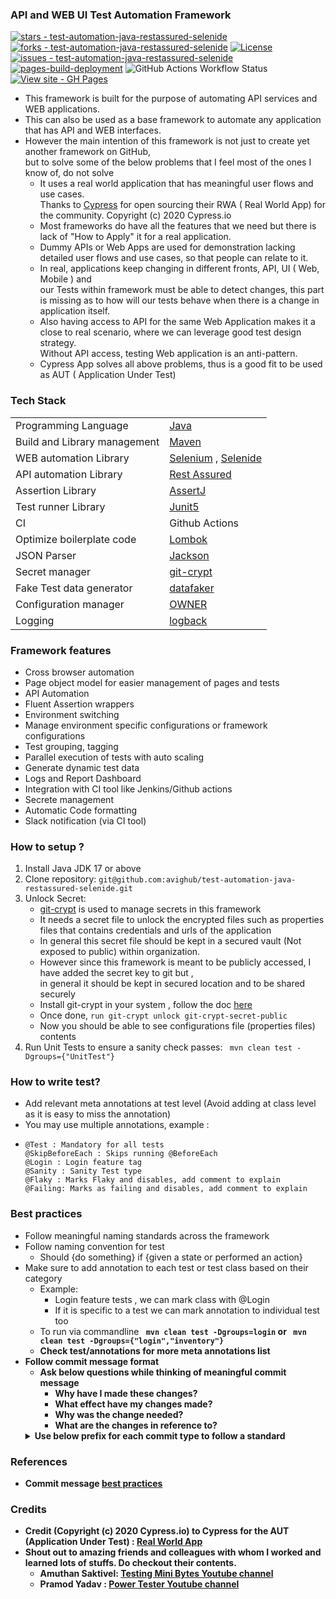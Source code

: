 ### API and WEB UI Test Automation Framework

[![stars - test-automation-java-restassured-selenide](https://img.shields.io/github/stars/avighub/test-automation-java-restassured-selenide?style=social)](https://github.com/avighub/test-automation-java-restassured-selenide)
[![forks - test-automation-java-restassured-selenide](https://img.shields.io/github/forks/avighub/test-automation-java-restassured-selenide?style=social)](https://github.com/avighub/test-automation-java-restassured-selenide)
[![License](https://img.shields.io/badge/License-MIT-blue)](#license)
[![issues - test-automation-java-restassured-selenide](https://img.shields.io/github/issues/avighub/test-automation-java-restassured-selenide)](https://github.com/avighub/test-automation-java-restassured-selenide/issues)
<br>[![pages-build-deployment](https://github.com/avighub/api-web-test-automation-java/actions/workflows/pages/pages-build-deployment/badge.svg)](https://github.com/avighub/api-web-test-automation-java/actions/workflows/pages/pages-build-deployment)
![GitHub Actions Workflow Status](https://img.shields.io/github/actions/workflow/status/avighub/test-automation-java-restassured-selenide/run-tests-on-pr-or-push.yml)
<br>[![View site - GH Pages](https://img.shields.io/badge/View_site-GH_Pages-2ea44f?style=for-the-badge)](https://avighub.github.io/test-automation-java-restassured-selenide/)

- This framework is built for the purpose of automating API services and WEB applications.
- This can also be used as a base framework to automate any application that has API and WEB interfaces.
- However the main intention of this framework is not just to create yet another framework on GitHub,<br> but to solve
  some of the below problems that I feel most of the ones I know of, do not solve
    - It uses a real world application that has meaningful user flows and use cases.<br> Thanks
      to [Cypress](https://github.com/cypress-io/cypress-realworld-app) for open sourcing their RWA ( Real World App)
      for the community. Copyright (c) 2020 Cypress.io
    - Most frameworks do have all the features that we need but there is lack of "How to Apply" it for a real
      application.
    - Dummy APIs or Web Apps are used for demonstration lacking detailed user flows and use cases, so that people can
      relate to it.
    - In real, applications keep changing in different fronts, API, UI ( Web, Mobile ) and <br>our Tests within
      framework must be able to detect changes, this part is missing as to how will our tests behave when there is a
      change in application itself.
    - Also having access to API for the same Web Application makes it a close to real scenario, where we can leverage
      good test design strategy. <br>Without API access, testing Web application is an anti-pattern.
    - Cypress App solves all above problems, thus is a good fit to be used as AUT ( Application Under Test)

### Tech Stack

|                              |                                                                                         |
|------------------------------|-----------------------------------------------------------------------------------------|
| Programming Language         | [Java](https://www.oracle.com/in/java/technologies/javase/jdk11-archive-downloads.html) |
| Build and Library management | [Maven](https://maven.apache.org/)                                                      |
| WEB automation Library       | [Selenium](https://www.selenium.dev/)    , [Selenide](https://selenide.org/)            |
| API automation Library       | [Rest Assured](https://rest-assured.io/)                                                |
| Assertion Library            | [AssertJ](https://assertj.github.io/doc/#assertj-overview)                              |
| Test runner  Library         | [Junit5](https://junit.org/junit5/)                                                     |
| CI                           | Github Actions                                                                          |
| Optimize boilerplate code    | [Lombok](https://projectlombok.org/)                                                    |
| JSON Parser                  | [Jackson](https://github.com/FasterXML/jackson)                                         |
| Secret manager               | [git-crypt](https://github.com/AGWA/git-crypt)                                          |
| Fake Test data generator     | [datafaker](https://github.com/datafaker-net/datafaker)                                 |
| Configuration manager        | [OWNER](https://matteobaccan.github.io/owner/docs/welcome/)                             |
| Logging                      | [logback](https://logback.qos.ch/)                                                      |

### Framework features

- Cross browser automation
- Page object model for easier management of pages and tests
- API Automation
- Fluent Assertion wrappers
- Environment switching
- Manage environment specific configurations or framework configurations
- Test grouping, tagging
- Parallel execution of tests with auto scaling
- Generate dynamic test data
- Logs and Report Dashboard
- Integration with CI tool like Jenkins/Github actions
- Secrete management
- Automatic Code formatting
- Slack notification (via CI tool)

### How to setup ?

1. Install Java JDK 17 or above
2. Clone repository: `git@github.com:avighub/test-automation-java-restassured-selenide.git`
3. Unlock Secret:
    - [git-crypt](https://github.com/AGWA/git-crypt) is used to manage secrets in this framework
    - It needs a secret file to unlock the encrypted files such as properties files that contains credentials and urls
      of the application
    - In general this secret file should be kept in a secured vault (Not exposed to public) within organization.
    - However since this framework is meant to be publicly accessed, I have added the secret key to git but ,<br> in
      general it should be kept in secured location and to be shared securely
    - Install git-crypt in your system , follow the doc [here](https://github.com/AGWA/git-crypt/blob/master/INSTALL.md)
    - Once done, `run git-crypt unlock git-crypt-secret-public`
    - Now you should be able to see configurations file (properties files) contents
4. Run Unit Tests to ensure a sanity check passes: ``` mvn clean test -Dgroups={"UnitTest"}```

### How to write test?

- Add relevant meta annotations at test level (Avoid adding at class level as it is easy to miss the annotation)
- You may use multiple annotations, example :
- ```
  @Test : Mandatory for all tests
  @SkipBeforeEach : Skips running @BeforeEach
  @Login : Login feature tag
  @Sanity : Sanity Test type
  @Flaky : Marks Flaky and disables, add comment to explain
  @Failing: Marks as failing and disables, add comment to explain
  ```

### Best practices

- Follow meaningful naming standards across the framework
- Follow naming convention for test
    - Should {do something} if {given a state or performed an action}
- Make sure to add annotation to each test or test class based on their category
    - Example:
        - Login feature tests , we can mark class with @Login
        - If it is specific to a test we can mark annotation to individual test too
    - To run via commandline <b>  ``` mvn clean test -Dgroups=login```
      or ``` mvn clean test -Dgroups={"login","inventory"}```
    - Check test/annotations for more meta annotations list
- Follow commit message format
    - Ask below questions while thinking of meaningful commit message
        - Why have I made these changes?
        - What effect have my changes made?
        - Why was the change needed?
        - What are the changes in reference to?
    <details>
       <summary>Use below prefix for each commit type to follow a standard</summary>
        feat – a new feature is introduced with the changes
        <br>fix – a bug fix has occurred
        <br>chore – changes that do not relate to a fix or feature and don't modify src or test files (for example
          updating dependencies)
        <br>refactor – refactored code that neither fixes a bug nor adds a feature
        <br>docs – updates to documentation such as a the README or other markdown files
        <br>style – changes that do not affect the meaning of the code, likely related to code formatting such as
          white-space, missing semi-colons, and so on.
        <br>test – including new or correcting previous tests
        <br>perf – performance improvements
        <br>ci – continuous integration related
        <br>build – changes that affect the build system or external dependencies
        <br>revert – reverts a previous commit
        </details>

### References

- Commit message [best practices](https://www.freecodecamp.org/news/how-to-write-better-git-commit-messages/)

### Credits

- Credit (Copyright (c) 2020 Cypress.io) to Cypress for the AUT (Application Under
  Test) : [Real World App](https://github.com/cypress-io/cypress-realworld-app)
- Shout out to amazing friends and colleagues with whom I worked and learned lots of stuffs. Do checkout their contents.
    - Amuthan Saktivel: [Testing Mini Bytes Youtube channel](https://www.youtube.com/@TestingMiniBytes)
    - Pramod Yadav : [Power Tester Youtube channel](https://www.youtube.com/@powertester5596)
